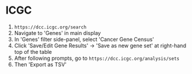 # ICGC

1. `https://dcc.icgc.org/search`
1. Navigate to 'Genes' in main display
1. In 'Genes' filter side-panel, select 'Cancer Gene Census'
1. Click 'Save/Edit Gene Results' → 'Save as new gene set' at right-hand top of the table
1. After following prompts, go to `https://dcc.icgc.org/analysis/sets`
1. Then 'Export as TSV'
